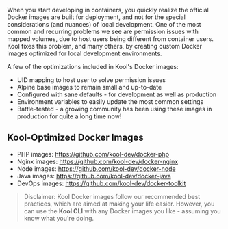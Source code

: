 When you start developing in containers, you quickly realize the official Docker images are built for deployment, and not for the special considerations (and nuances) of local development. One of the most common and recurring problems we see are permission issues with mapped volumes, due to host users being different from container users. Kool fixes this problem, and many others, by creating custom Docker images optimized for local development environments.

A few of the optimizations included in Kool's Docker images:
- UID mapping to host user to solve permission issues
- Alpine base images to remain small and up-to-date
- Configured with sane defaults - for development as well as production
- Environment variables to easily update the most common settings
- Battle-tested - a growing community has been using these images in production for quite a long time now!

## Kool-Optimized Docker Images

- PHP images: https://github.com/kool-dev/docker-php
- Nginx images: https://github.com/kool-dev/docker-nginx
- Node images: https://github.com/kool-dev/docker-node
- Java images: https://github.com/kool-dev/docker-java
- DevOps images: https://github.com/kool-dev/docker-toolkit

> Disclaimer: Kool Docker images follow our recommended best practices, which are aimed at making your life easier. However, you can use the **Kool CLI** with any Docker images you like - assuming you know what you're doing.
